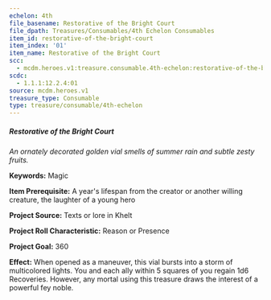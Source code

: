 ```yaml
---
echelon: 4th
file_basename: Restorative of the Bright Court
file_dpath: Treasures/Consumables/4th Echelon Consumables
item_id: restorative-of-the-bright-court
item_index: '01'
item_name: Restorative of the Bright Court
scc:
  - mcdm.heroes.v1:treasure.consumable.4th-echelon:restorative-of-the-bright-court
scdc:
  - 1.1.1:12.2.4:01
source: mcdm.heroes.v1
treasure_type: Consumable
type: treasure/consumable/4th-echelon
---
```


##### Restorative of the Bright Court

*An ornately decorated golden vial smells of summer rain and subtle zesty fruits.*

**Keywords:** Magic

**Item Prerequisite:** A year's lifespan from the creator or another willing creature, the laughter of a young hero

**Project Source:** Texts or lore in Khelt

**Project Roll Characteristic:** Reason or Presence

**Project Goal:** 360

**Effect:** When opened as a maneuver, this vial bursts into a storm of multicolored lights. You and each ally within 5 squares of you regain 1d6 Recoveries. However, any mortal using this treasure draws the interest of a powerful fey noble.
